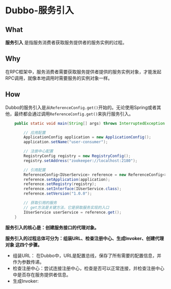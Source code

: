 # Dubbo-服务引入

## What

**服务引入** 是指服务消费者获取服务提供者的服务实例的过程。

## Why 

在RPC框架中，服务消费者需要获取服务提供者提供的服务实例对象，才能发起RPC调用，就像本地调用时需要服务的实例对象一样。

## How

Dubbo的服务引入是从`ReferenceConfig.get()`开始的。无论使用Spring或者其他，最终都会通过调用`ReferenceConfig.get()`来执行服务引入。

```java
    public static void main(String[] args) throws InterruptedException {

        // 应用配置
        ApplicationConfig application = new ApplicationConfig();
        application.setName("user-consumer");

        // 注册中心配置
        RegistryConfig registry = new RegistryConfig();
        registry.setAddress("zookeeper://localhost:2180");

        // 引用配置
        ReferenceConfig<IUserService> reference = new ReferenceConfig<>();
        reference.setApplication(application);
        reference.setRegistry(registry);
        reference.setInterface(IUserService.class);
        reference.setVersion("1.0.0");

        // 获取引用的服务
        // get方法是关键方法，它是获取服务实现的入口
        IUserService userService = reference.get();
    }
```

**服务引入的核心是：创建服务接口的代理对象。**

**服务引入的过程总体可分为：组装URL、检查注册中心、生成Invoker、创建代理对象 这四个步骤。**

- 组装URL： 在Dubbo中，URL是配置总线，保存了所有需要的配置信息，并作为参数传递。 
- 检查注册中心：尝试连接注册中心，检查是否可以正常连接，并检查注册中心中是否存在服务提供者信息。
- 生成Invoker: